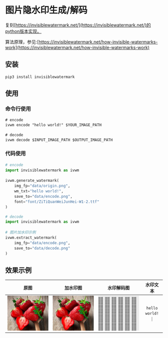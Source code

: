 # 图片隐水印生成/解码

复刻[https://invisiblewatermark.net/](https://invisiblewatermark.net/)的python版本实现。

算法原理，参见:[https://invisiblewatermark.net/how-invisible-watermarks-work](https://invisiblewatermark.net/how-invisible-watermarks-work)

## 安装

```
pip3 install invisiblewatermark
```

## 使用

### 命令行使用

```
# encode
ivwm encode "hello world!" $YOUR_IMAGE_PATH

# decode
ivwm decode $INPUT_IMAGE_PATH $OUTPUT_IMAGE_PATH
```

### 代码使用

```python
# encode
import invisiblewatermark as ivwm

ivwm.generate_watermark(
    img_fp="data/origin.png",
    wm_txt="hello world!",
    save_to="data/encode.png",
    font="font/ZiTiQuanWeiJunHei-W1-2.ttf"
)
```

```python
# decode
import invisiblewatermark as ivwm

# 图片加水印示例
ivwm.extract_watermark(
    img_fp="data/encode.png",
    save_to="data/decode.png"
)
```

## 效果示例

|原图|加水印图|水印解码图|水印文本|
|:-:|:-:|:-:|:-:|
|![](./docs/origin.png)|![](./docs/encode.png)|![](./docs/decode.png)|`hello world!`｜
